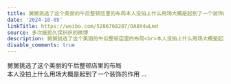 ```yaml
---
title: 舅舅挑选了这个美丽的午后整顿店里的布局本人没拍上什么用场大概是起到了一个装饰的作用
date: '2024-10-05'
linkTitle: https://weibo.com/5286768287/OA8X4wLmd
source: 多次婉拒久保织织的微博
description: 舅舅挑选了这个美丽的午后整顿店里的布局<br>本人没拍上什么用场大概是起到了一个装饰的作用  ...
disable_comments: true
---
```

舅舅挑选了这个美丽的午后整顿店里的布局<br>本人没拍上什么用场大概是起到了一个装饰的作用  ...